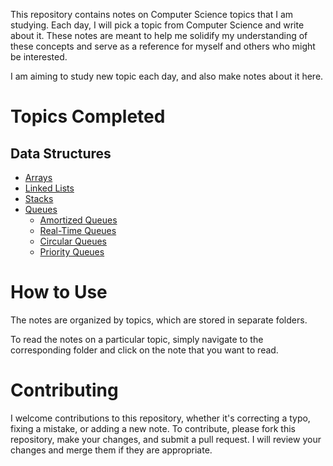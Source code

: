 This repository contains notes on Computer Science topics that I am studying. Each day, I will pick a topic from Computer Science and write about it. These notes are meant to help me solidify my understanding of these concepts and serve as a reference for myself and others who might be interested.

I am aiming to study new topic each day, and also make notes about it here.

# Topics Completed
## Data Structures
- [Arrays](./data-structures/001_arrays.md)
- [Linked Lists](./data-structures/002_linked_lists.md)
- [Stacks](./data-structures/003_stacks.md)
- [Queues](./data-structures/004_queues.md)
	- [Amortized Queues](./data-structures/004_queues.md#amortized-queue)
	- [Real-Time Queues](./data-structures/004_queues.md#real-time-queues)
	- [Circular Queues](./data-structures/004_queues.md#circular-queues)
	- [Priority Queues](./data-structures/004_queues.md#priority-queues)
# How to Use

The notes are organized by topics, which are stored in separate folders. 

To read the notes on a particular topic, simply navigate to the corresponding folder and click on the note that you want to read.

# Contributing

I welcome contributions to this repository, whether it's correcting a typo, fixing a mistake, or adding a new note. To contribute, please fork this repository, make your changes, and submit a pull request. I will review your changes and merge them if they are appropriate.